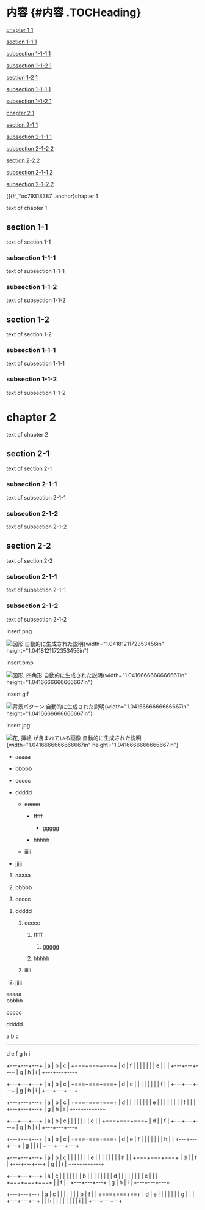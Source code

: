 内容 {#内容 .TOCHeading}
====

[chapter 1 1](#_Toc79318387)

[section 1-1 1](#section-1-1)

[subsection 1-1-1 1](#subsection-1-1-1)

[subsection 1-1-2 1](#subsection-1-1-2)

[section 1-2 1](#section-1-2)

[subsection 1-1-1 1](#subsection-1-1-1-1)

[subsection 1-1-2 1](#subsection-1-1-2-1)

[chapter 2 1](#chapter-2)

[section 2-1 1](#section-2-1)

[subsection 2-1-1 1](#subsection-2-1-1)

[subsection 2-1-2 2](#subsection-2-1-2)

[section 2-2 2](#section-2-2)

[subsection 2-1-1 2](#subsection-2-1-1-1)

[subsection 2-1-2 2](#subsection-2-1-2-1)

[]{#_Toc79318387 .anchor}chapter 1

text of chapter 1

section 1-1
-----------

text of section 1-1

### subsection 1-1-1

text of subsection 1-1-1

### subsection 1-1-2

text of subsection 1-1-2

section 1-2
-----------

text of section 1-2

### subsection 1-1-1

text of subsection 1-1-1

### subsection 1-1-2

text of subsection 1-1-2

chapter 2
=========

text of chapter 2

section 2-1
-----------

text of section 2-1

### subsection 2-1-1

text of subsection 2-1-1

### subsection 2-1-2

text of subsection 2-1-2

section 2-2
-----------

text of section 2-2

### subsection 2-1-1

text of subsection 2-1-1

### subsection 2-1-2

text of subsection 2-1-2

insert png

![図形
自動的に生成された説明](media/image1.png){width="1.0418121172353456in"
height="1.0418121172353456in"}

insert bmp

![図形, 四角形
自動的に生成された説明](media/image2.png){width="1.0416666666666667in"
height="1.0416666666666667in"}

insert gif

![背景パターン
自動的に生成された説明](media/image3.gif){width="1.0416666666666667in"
height="1.0416666666666667in"}

insert jpg

![花, 挿絵 が含まれている画像
自動的に生成された説明](media/image4.jpg){width="1.0416666666666667in"
height="1.0416666666666667in"}

-   aaaaa

-   bbbbb

-   ccccc

-   ddddd

    -   eeeee

        -   fffff

            -   ggggg

        -   hhhhh

    -   iiiii

-   jjjjj

1.  aaaaa

2.  bbbbb

3.  ccccc

<!-- -->

1.  ddddd

    1.  eeeee

        1.  fffff

            1.  ggggg

        2.  hhhhh

    2.  iiiii

2.  jjjjj

aaaaa\
bbbbb

ccccc

ddddd

  a   b   c
  --- --- ---
  d   e   f
  g   h   i

+---+---+---+
| a | b | c |
+===+===+===+
| d | f |   |
|   |   |   |
| e |   |   |
+---+---+---+
| g | h | i |
+---+---+---+

+---+---+---+
| a | b | c |
+===+===+===+
| d | e |   |
|   |   |   |
|   | f |   |
+---+---+---+
| g | h | i |
+---+---+---+

+---+---+---+
| a | b | c |
+===+===+===+
| d |   |   |
|   |   |   |
| e |   |   |
|   |   |   |
| f |   |   |
+---+---+---+
| g | h | i |
+---+---+---+

+---+---+---+
| a | b | c |
|   |   |   |
|   | e |   |
+===+===+===+
| d |   | f |
+---+---+---+
| g | h | i |
+---+---+---+

+---+---+---+
| a | b | c |
+===+===+===+
| d | e | f |
|   |   |   |
|   | h |   |
+---+---+---+
| g |   | i |
+---+---+---+

+---+---+---+
| a | b | c |
|   |   |   |
|   | e |   |
|   |   |   |
|   | h |   |
+===+===+===+
| d |   | f |
+---+---+---+
| g |   | i |
+---+---+---+

+---+---+---+
| a | c |   |
|   |   |   |
| b |   |   |
|   |   |   |
| d |   |   |
|   |   |   |
| e |   |   |
+===+===+===+
|   | f |   |
+---+---+---+
| g | h | i |
+---+---+---+

+---+---+--+
| a | c |  |
|   |   |  |
| b | f |  |
+===+===+==+
| d | e |  |
|   |   |  |
| g |   |  |
+---+---+--+
|   | h |  |
|   |   |  |
|   | i |  |
+---+---+--+
